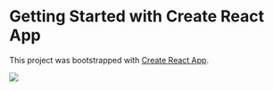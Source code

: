 # Getting Started with Create React App

This project was bootstrapped with [Create React App](https://github.com/facebook/create-react-app).

<img src="https://imgur.com/GUZM4rk">
